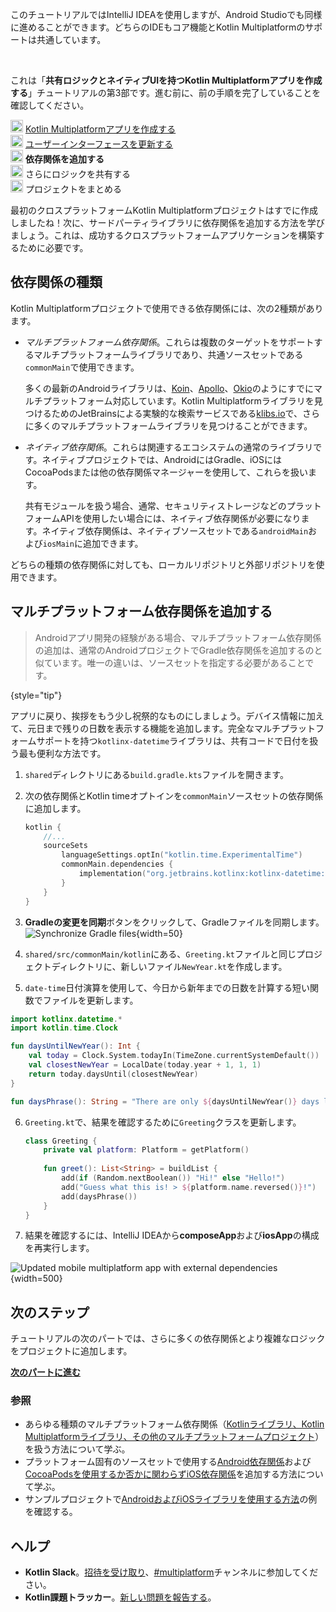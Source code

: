 [//]: # (title: プロジェクトに依存関係を追加する)

<secondary-label ref="IntelliJ IDEA"/>
<secondary-label ref="Android Studio"/>

<tldr>
    <p>このチュートリアルではIntelliJ IDEAを使用しますが、Android Studioでも同様に進めることができます。どちらのIDEもコア機能とKotlin Multiplatformのサポートは共通しています。</p>
    <br/>   
    <p>これは「<strong>共有ロジックとネイティブUIを持つKotlin Multiplatformアプリを作成する</strong>」チュートリアルの第3部です。進む前に、前の手順を完了していることを確認してください。</p>
    <p><img src="icon-1-done.svg" width="20" alt="First step"/> <a href="multiplatform-create-first-app.md">Kotlin Multiplatformアプリを作成する</a><br/>
        <img src="icon-2-done.svg" width="20" alt="Second step"/> <a href="multiplatform-update-ui.md">ユーザーインターフェースを更新する</a><br/>
        <img src="icon-3.svg" width="20" alt="Third step"/> <strong>依存関係を追加する</strong><br/>
        <img src="icon-4-todo.svg" width="20" alt="Fourth step"/> さらにロジックを共有する<br/>
        <img src="icon-5-todo.svg" width="20" alt="Fifth step"/> プロジェクトをまとめる<br/>
    </p>
</tldr>

最初のクロスプラットフォームKotlin Multiplatformプロジェクトはすでに作成しましたね！次に、サードパーティライブラリに依存関係を追加する方法を学びましょう。これは、成功するクロスプラットフォームアプリケーションを構築するために必要です。

## 依存関係の種類

Kotlin Multiplatformプロジェクトで使用できる依存関係には、次の2種類があります。

*   _マルチプラットフォーム依存関係_。これらは複数のターゲットをサポートするマルチプラットフォームライブラリであり、共通ソースセットである`commonMain`で使用できます。

    多くの最新のAndroidライブラリは、[Koin](https://insert-koin.io/)、[Apollo](https://www.apollographql.com/)、[Okio](https://square.github.io/okio/)のようにすでにマルチプラットフォーム対応しています。Kotlin Multiplatformライブラリを見つけるためのJetBrainsによる実験的な検索サービスである[klibs.io](https://klibs.io/)で、さらに多くのマルチプラットフォームライブラリを見つけることができます。

*   _ネイティブ依存関係_。これらは関連するエコシステムの通常のライブラリです。ネイティブプロジェクトでは、AndroidにはGradle、iOSにはCocoaPodsまたは他の依存関係マネージャーを使用して、これらを扱います。
    
    共有モジュールを扱う場合、通常、セキュリティストレージなどのプラットフォームAPIを使用したい場合には、ネイティブ依存関係が必要になります。ネイティブ依存関係は、ネイティブソースセットである`androidMain`および`iosMain`に追加できます。

どちらの種類の依存関係に対しても、ローカルリポジトリと外部リポジトリを使用できます。

## マルチプラットフォーム依存関係を追加する

> Androidアプリ開発の経験がある場合、マルチプラットフォーム依存関係の追加は、通常のAndroidプロジェクトでGradle依存関係を追加するのと似ています。唯一の違いは、ソースセットを指定する必要があることです。
>
{style="tip"}

アプリに戻り、挨拶をもう少し祝祭的なものにしましょう。デバイス情報に加えて、元日まで残りの日数を表示する機能を追加します。完全なマルチプラットフォームサポートを持つ`kotlinx-datetime`ライブラリは、共有コードで日付を扱う最も便利な方法です。

1.  `shared`ディレクトリにある`build.gradle.kts`ファイルを開きます。
2.  次の依存関係とKotlin timeオプトインを`commonMain`ソースセットの依存関係に追加します。

    ```kotlin
    kotlin {
        //... 
        sourceSets
            languageSettings.optIn("kotlin.time.ExperimentalTime")
            commonMain.dependencies {
                implementation("org.jetbrains.kotlinx:kotlinx-datetime:0.7.1")
            } 
        }
    }
    ```

3.  **Gradleの変更を同期**ボタンをクリックして、Gradleファイルを同期します。 ![Synchronize Gradle files](gradle-sync.png){width=50}
4.  `shared/src/commonMain/kotlin`にある、`Greeting.kt`ファイルと同じプロジェクトディレクトリに、新しいファイル`NewYear.kt`を作成します。
5.  `date-time`日付演算を使用して、今日から新年までの日数を計算する短い関数でファイルを更新します。
   
   ```kotlin
   import kotlinx.datetime.*
   import kotlin.time.Clock
   
   fun daysUntilNewYear(): Int {
       val today = Clock.System.todayIn(TimeZone.currentSystemDefault())
       val closestNewYear = LocalDate(today.year + 1, 1, 1)
       return today.daysUntil(closestNewYear)
   }
   
   fun daysPhrase(): String = "There are only ${daysUntilNewYear()} days left until New Year! 🎆"
   ```

6.  `Greeting.kt`で、結果を確認するために`Greeting`クラスを更新します。
    
    ```kotlin
    class Greeting {
        private val platform: Platform = getPlatform()
   
        fun greet(): List<String> = buildList {
            add(if (Random.nextBoolean()) "Hi!" else "Hello!")
            add("Guess what this is! > ${platform.name.reversed()}!")
            add(daysPhrase())
        }
    }
    ```

7.  結果を確認するには、IntelliJ IDEAから**composeApp**および**iosApp**の構成を再実行します。

![Updated mobile multiplatform app with external dependencies](first-multiplatform-project-3.png){width=500}

## 次のステップ

チュートリアルの次のパートでは、さらに多くの依存関係とより複雑なロジックをプロジェクトに追加します。

**[次のパートに進む](multiplatform-upgrade-app.md)**

### 参照

*   あらゆる種類のマルチプラットフォーム依存関係（[Kotlinライブラリ、Kotlin Multiplatformライブラリ、その他のマルチプラットフォームプロジェクト](multiplatform-add-dependencies.md)）を扱う方法について学ぶ。
*   プラットフォーム固有のソースセットで使用する[Android依存関係](multiplatform-android-dependencies.md)および[CocoaPodsを使用するか否かに関わらずiOS依存関係](multiplatform-ios-dependencies.md)を追加する方法について学ぶ。
*   サンプルプロジェクトで[AndroidおよびiOSライブラリを使用する方法](multiplatform-samples.md)の例を確認する。

## ヘルプ

*   **Kotlin Slack**。[招待を受け取り](https://surveys.jetbrains.com/s3/kotlin-slack-sign-up)、[#multiplatform](https://kotlinlang.slack.com/archives/C3PQML5NU)チャンネルに参加してください。
*   **Kotlin課題トラッカー**。[新しい問題を報告する](https://youtrack.jetbrains.com/newIssue?project=KT)。